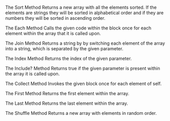 The Sort Method
Returns a new array with all the elements sorted. If the elements are strings they will be sorted in alphabetical order and if they are numbers they will be sorted in ascending order.

The Each Method
Calls the given code within the block once for each element within the array that it is called upon.

The Join Method
Returns a string by by switching each element of the array into a string, which is separated by the given parameter.

The Index Method
Returns the index of the given parameter.

The Include? Method
Returns true if the given parameter is present within the array it is called upon.

The Collect Method
Invokes the given block once for each element of self.

The First Method
Returns the first element within the array.

The Last Method
Returns the last element within the array.

The Shuffle Method
Returns a new array with elements in random order.
